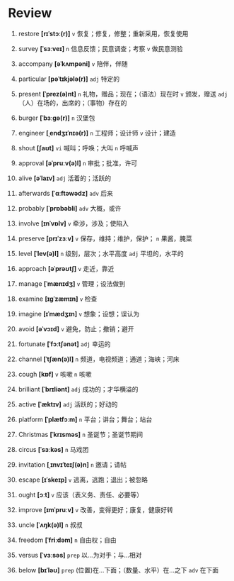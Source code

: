 # Review
1. restore **[rɪˈstɔː(r)]** `v` 恢复；修复，修整；重新采用，恢复使用

2. survey **[ˈsɜːveɪ]** `n` 信息反馈；民意调查；考察 `v` 做民意测验

3. accompany **[əˈkʌmpəni]** `v` 陪伴，伴随

4. particular **[pəˈtɪkjələ(r)]** `adj` 特定的

5. present **[ˈprez(ə)nt]** `n` 礼物，赠品；现在；（语法）现在时 `v` 颁发，赠送 `adj` （人）在场的，出席的；（事物）存在的

6. burger **[ˈbɜːɡə(r)]** `n` 汉堡包

7. engineer **[ˌendʒɪˈnɪə(r)]** `n` 工程师；设计师 `v` 设计；建造

8. shout **[ʃaʊt]** `vi` 喊叫；呼唤；大叫 `n` 呼喊声

9. approval **[əˈpruːv(ə)l]** `n` 审批；批准，许可

10. alive **[əˈlaɪv]** `adj` 活着的；活跃的

11. afterwards **[ˈɑːftəwədz]** `adv` 后来

12. probably **[ˈprɒbəbli]** `adv` 大概，或许

13. involve **[ɪnˈvɒlv]** `v` 牵涉，涉及；使陷入

14. preserve **[prɪˈzɜːv]** `v` 保存，维持；维护，保护； `n` 果酱，腌菜

15. level **[ˈlev(ə)l]** `n` 级别，层次；水平高度 `adj` 平坦的，水平的

16. approach **[əˈprəʊtʃ]** `v` 走近，靠近

17. manage **[ˈmænɪdʒ]** `v` 管理；设法做到

18. examine **[ɪɡˈzæmɪn]** `v` 检查

19. imagine **[ɪˈmædʒɪn]** `v` 想象；设想；误认为

20. avoid **[əˈvɔɪd]** `v` 避免，防止；撤销；避开

21. fortunate **[ˈfɔːtʃənət]** `adj` 幸运的

22. channel **[ˈtʃæn(ə)l]** `n` 频道，电视频道；通道；海峡；河床

23. cough **[kɒf]** `v` 咳嗽 `n` 咳嗽

24. brilliant **[ˈbrɪliənt]** `adj` 成功的；才华横溢的

25. active **[ˈæktɪv]** `adj` 活跃的；好动的

26. platform **[ˈplætfɔːm]** `n` 平台；讲台；舞台；站台

27. Christmas **[ˈkrɪsməs]** `n` 圣诞节；圣诞节期间

28. circus **[ˈsɜːkəs]** `n` 马戏团

29. invitation **[ˌɪnvɪˈteɪʃ(ə)n]** `n` 邀请；请帖

30. escape **[ɪˈskeɪp]** `v` 逃离，逃跑；退出；被忽略

31. ought **[ɔːt]** `v` 应该（表义务、责任、必要等）

32. improve **[ɪmˈpruːv]** `v` 改善，变得更好；康复，健康好转

33. uncle **[ˈʌŋk(ə)l]** `n` 叔叔

34. freedom **[ˈfriːdəm]** `n` 自由权；自由

35. versus **[ˈvɜːsəs]** `prep` 以...为对手；与...相对

36. below **[bɪˈləʊ]** `prep` (位置)在...下面；（数量、水平）在...之下 `adv` 在下面

